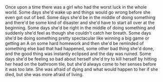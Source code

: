 [category]: <> (Philosophy)
[date]: <> (2021/07/11)
[title]: <> (My GPT-3 Article)
Once upon a time 
               there was a girl who had the worst luck in the whole world. Some days she'd wake up and things would go wrong before she even got out of bed. Some days she'd be in the middle of doing something and there'd be some kind of disaster and she'd have to start all over at the beginning. Some days she'd be right in the middle of doing something and suddenly she'd feel as though she couldn't catch her breath. Some days she'd be doing something pretty spectacular like winning a big game or getting an A on some hard homework and then she'd be reminded of something else bad that had happened, some other bad thing she'd done, and the good thing was instantly eclipsed and the day was ruined. Some days she'd be feeling so bad about herself she'd try to kill herself by hitting her head on the bathroom tile, but she'd always come to her senses before it was too late. She was afraid of dying and what would happen to her if she died, but she was more afraid of living.